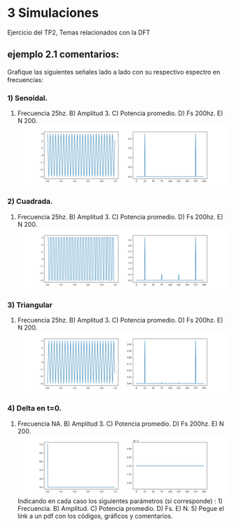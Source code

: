 # 3 Simulaciones
Ejercicio del TP2, Temas relacionados con la DFT

## ejemplo 2.1 comentarios:
Graﬁque las siguientes señales lado a lado con su respectivo espectro en frecuencias:  
### 1) Senoidal. 
1) Frecuencia 25hz. B) Amplitud 3. C) Potencia promedio. D) Fs 200hz. E) N 200. 
![plot](ONDA_SENO.png)
### 2) Cuadrada. 
1) Frecuencia 25hz. B) Amplitud 3. C) Potencia promedio. D) Fs 200hz. E) N 200. 
![plot](ONDA_CUADRADA.png)
### 3) Triangular 
1) Frecuencia 25hz. B) Amplitud 3. C) Potencia promedio. D) Fs 200hz. E) N 200. 
![plot](ONDA_TRIANGULAR.png)
### 4) Delta en t=0. 
1) Frecuencia NA. B) Amplitud 3. C) Potencia promedio. D) Fs 200hz. E) N 200. 
![plot](DELTA.png)
Indicando en cada caso los siguientes parámetros (si corresponde) : 1) Frecuencia. B) Amplitud. C) Potencia promedio. D) Fs. E) N. 5) Pegue el link a un pdf con los códigos, gráficos y comentarios.



